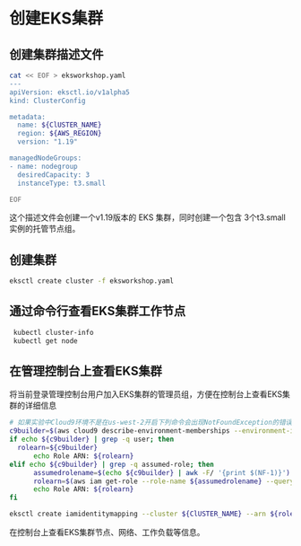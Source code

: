 # 创建EKS集群

## 创建集群描述文件



```bash
cat << EOF > eksworkshop.yaml
---
apiVersion: eksctl.io/v1alpha5
kind: ClusterConfig

metadata:
  name: ${ClUSTER_NAME}
  region: ${AWS_REGION}
  version: "1.19"

managedNodeGroups:
- name: nodegroup
  desiredCapacity: 3
  instanceType: t3.small

EOF
```

这个描述文件会创建一个v1.19版本的 EKS 集群，同时创建一个包含 3个t3.small 实例的托管节点组。

## 创建集群

 ```bash
 eksctl create cluster -f eksworkshop.yaml
 ```


## 通过命令行查看EKS集群工作节点

  ```bash
   kubectl cluster-info
   kubectl get node
  ```

## 在管理控制台上查看EKS集群

将当前登录管理控制台用户加入EKS集群的管理员组，方便在控制台上查看EKS集群的详细信息

  ```bash
# 如果实验中Cloud9环境不是在us-west-2开启下列命令会出现NotFoundException的错误，表示在us-west-2的区域中无法查到改Cloud9环境。可以通过手动设置rolearn环境变量为当前登录管理控制台用户ARN的方法解决
c9builder=$(aws cloud9 describe-environment-memberships --environment-id=$C9_PID | jq -r '.memberships[].userArn')
if echo ${c9builder} | grep -q user; then
	rolearn=${c9builder}
        echo Role ARN: ${rolearn}
elif echo ${c9builder} | grep -q assumed-role; then
        assumedrolename=$(echo ${c9builder} | awk -F/ '{print $(NF-1)}')
        rolearn=$(aws iam get-role --role-name ${assumedrolename} --query Role.Arn --output text) 
        echo Role ARN: ${rolearn}
fi

eksctl create iamidentitymapping --cluster ${ClUSTER_NAME} --arn ${rolearn} --group system:masters --username admin
  ```

在控制台上查看EKS集群节点、网络、工作负载等信息。